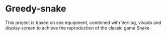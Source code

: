 # Greedy-snake
This project is based on sea equipment, combined with Verilog, vivado and display screen to achieve the reproduction of the classic game Snake.

